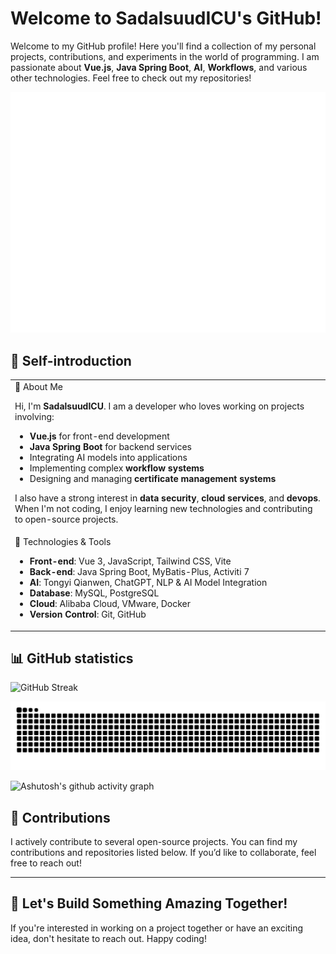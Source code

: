 # Welcome to SadalsuudICU's GitHub!

Welcome to my GitHub profile! Here you'll find a collection of my personal projects, contributions, and experiments in the world of programming. I am passionate about **Vue.js**, **Java Spring Boot**, **AI**, **Workflows**, and various other technologies. Feel free to check out my repositories!

<!-- metrics 基础资料 -->
<img src="/github-metrics.svg" />

## 🤺 Self-introduction

<table>
<tr><td>
📖 About Me

Hi, I'm **SadalsuudICU**. I am a developer who loves working on projects involving:
- **Vue.js** for front-end development
- **Java Spring Boot** for backend services
- Integrating AI models into applications
- Implementing complex **workflow systems**
- Designing and managing **certificate management systems**

I also have a strong interest in **data security**, **cloud services**, and **devops**. When I'm not coding, I enjoy learning new technologies and contributing to open-source projects.
</td></tr>

<tr><td>
🔧 Technologies & Tools

- **Front-end**: Vue 3, JavaScript, Tailwind CSS, Vite
- **Back-end**: Java Spring Boot, MyBatis-Plus, Activiti 7
- **AI**: Tongyi Qianwen, ChatGPT, NLP & AI Model Integration
- **Database**: MySQL, PostgreSQL
- **Cloud**: Alibaba Cloud, VMware, Docker
- **Version Control**: Git, GitHub

</td></tr>

</table>



## 📊 GitHub statistics
<!-- GitHub 数据统计 -->

![GitHub Streak](https://github-readme-streak-stats-dusky-ten.vercel.app?user=SadalsuudICU&theme=dark&hide_border=true)


<picture>
  <source media="(prefers-color-scheme: dark)" srcset="https://raw.githubusercontent.com/SadalsuudICU/SadalsuudICU/output/github-contribution-grid-snake-dark.svg">
  <source media="(prefers-color-scheme: light)" srcset="https://raw.githubusercontent.com/SadalsuudICU/SadalsuudICU/output/github-contribution-grid-snake.svg">
  <img alt="github contribution grid snake animation" src="https://raw.githubusercontent.com/SadalsuudICU/SadalsuudICU/output/github-contribution-grid-snake.svg">
</picture>

![Ashutosh's github activity graph](https://github-readme-activity-graph.vercel.app/graph?username=SadalsuudICU&bg_color=100e0e&color=f2f2f2&line=f0a8eb&point=787878&area=true&hide_border=true)

## 💬 Contributions

I actively contribute to several open-source projects. You can find my contributions and repositories listed below. If you’d like to collaborate, feel free to reach out!

---

## 🚀 Let's Build Something Amazing Together!

If you're interested in working on a project together or have an exciting idea, don't hesitate to reach out. Happy coding!

